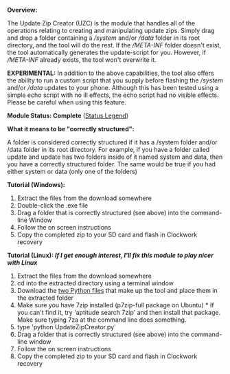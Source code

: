 **Overview:**

The Update Zip Creator (UZC) is the module that handles all of the operations relating to creating and manipulating update zips. Simply drag and drop a folder containing a _/system_ and/or _/data_ folder in its root directory, and the tool will do the rest. If the _/META-INF_ folder doesn't exist, the tool automatically generates the update-script for you. However, if _/META-INF_ already exists, the tool won't overwrite it.

**EXPERIMENTAL:** In addition to the above capabilities, the tool also offers the ability to run a custom script that you supply before flashing the _/system_ and/or _/data_ updates to your phone. Although this has been tested using a simple echo script with no ill effects, the echo script had no visible effects. Please be careful when using this feature.

**Module Status: Complete** ([Status Legend](statusLegend.md))

**What it means to be "correctly structured":**

A folder is considered correctly structured if it has a /system folder and/or /data folder in its root directory. For example, if you have a folder called update and update has two folders inside of it named system and data, then you have a correctly structured folder. The same would be true if you had either system or data (only one of the folders)

**Tutorial (Windows):**
  1. Extract the files from the download somewhere
  1. Double-click the .exe file
  1. Drag a folder that is correctly structured (see above) into the command-line Window
  1. Follow the on screen instructions
  1. Copy the completed zip to your SD card and flash in Clockwork recovery

**Tutorial (Linux): _If I get enough interest, I'll fix this module to play nicer with Linux_**
  1. Extract the files from the download somewhere
  1. cd into the extracted directory using a terminal window
  1. Download the [two Python files](http://code.google.com/p/android-customization-autotool/source/browse/#svn%2Ftrunk%2Fsrc%2Fstandalones%2FUpdateZipWizard) that make up the tool and place them in the extracted folder
  1. Make sure you have 7zip installed (p7zip-full package on Ubuntu)
    * If you can't find it, try 'aptitude search 7zip' and then install that package. Make sure typing 7za at the command line does something.
  1. type 'python UpdateZipCreator.py'
  1. Drag a folder that is correctly structured (see above) into the command-line window
  1. Follow the on screen instructions
  1. Copy the completed zip to your SD card and flash in Clockwork recovery